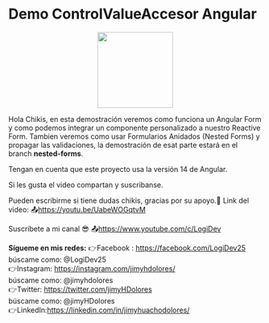 # Demo ControlValueAccesor Angular

<div style="display:flex; align-items: center;
    justify-content: center;">
<img src="https://drive.google.com/uc?export=view&id=1nKAIuha78LgSgY7HLA86uy2hFAW-ih3N" width="150px"></div>

Hola Chikis, en esta demostración veremos como funciona un Angular Form y como podemos integrar un componente personalizado a nuestro Reactive Form.
Tambien veremos como usar Formularios Anidados (Nested Forms) y propagar las validaciones, la demostración de esat parte estará en el branch **nested-forms**.

Tengan en cuenta que este proyecto usa la versión 14 de Angular.

Si les gusta el video compartan y suscribanse.

Pueden escribirme si tiene dudas chikis, gracias por su apoyo.🤗
Link del video:
📤https://youtu.be/UabeWOGqtvM

Suscríbete a mi canal 😎
📤https://www.youtube.com/c/LogiDev

**Sígueme en mis redes:**
👉Facebook : https://facebook.com/LogiDev25  
búscame como: @LogiDev25  
👉Instagram: https://instagram.com/jimyhdolores/  
búscame como: @jimyhdolores  
👉Twitter: https://twitter.com/jimyHDolores  
búscame como: @jimyHDolores  
👉LinkedIn:https://linkedin.com/in/jimyhuachodolores/
